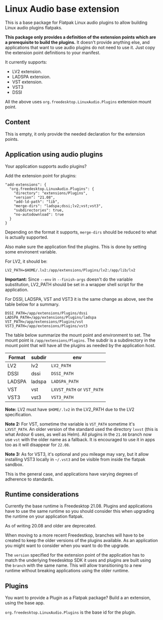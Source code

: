Linux Audio base extension
==========================

This is a base package for Flatpak Linux audio plugins to allow
building Linux audio plugins flatpaks.

**This package only provides a definition of the extension points which
are a prerequisite to build the plugins.** It doesn't provide anything
else, and applications that want to use audio plugins do not need to
use it. Just copy the extension point definitions to your manifest.

It currently supports:

- LV2  extension.
- LADSPA extension.
- VST extension.
- VST3
- DSSI

All the above uses `org.freedesktop.LinuxAudio.Plugins` extension mount
point.

Content
-------

This is empty, it only provide the needed declaration for the
extension points.

Application using audio plugins
-------------------------------

Your application supports audio plugins?

Add the extension point for plugins:

```
"add-extensions": {
  "org.freedesktop.LinuxAudio.Plugins": {
    "directory": "extensions/Plugins",
    "version": "21.08",
    "add-ld-path": "lib",
    "merge-dirs": "ladspa;dssi;lv2;vst;vst3",
    "subdirectories": true,
    "no-autodownload": true
  }
}
```

Depending on the format it supports, `merge-dirs` should be reduced to
what is actually supported.

Also make sure the application find the plugins. This is done by
setting some environent variable.

For LV2, it should be:

```
LV2_PATH=$HOME/.lv2:/app/extensions/Plugins/lv2:/app/lib/lv2
```

**Important:**
Since `--env` in `--finish-args` doesn't do the variable substitution,
LV2_PATH should be set in a wrapper shell script for the application.

For DSSI, LADSPA, VST and VST3 it is the same change as above, see the
table below for a summary.

```
DSSI_PATH=/app/extensions/Plugins/dssi
LADSPA_PATH=/app/extensions/Plugins/ladspa
VST_PATH=/app/extensions/Plugins/vst
VST3_PATH=/app/extensions/Plugins/vst3
```

The table below summarize the mount point and environment to set. The
mount point is `/app/extensions/Plugins`. The subdir is a subdirectory
in the mount point that will have all the plugins as needed by the
application host.

| Format     | subdir | env
|------------|--------|--------------
| LV2        | lv2    | `LV2_PATH`
| DSSI       | dssi   | `DSSI_PATH`
| LADSPA     | ladspa | `LADSPA_PATH`
| VST        | vst    | `LXVST_PATH` or `VST_PATH`
| VST3       | vst3   | `VST3_PATH`

**Note:** LV2 must have `$HOME/.lv2` in the LV2_PATH due to the LV2
specification.

**Note 2:** For VST, sometime the variable is `VST_PATH` sometime it's
`LXVST_PATH`. An older version of the standard used the directory
`lxvst` (this is what Ardour 6 uses, as well as Helm). All plugins in
the `21.08` branch now use `vst` with the older name as a fallback. It
is encouraged to use it in apps too as it will disappear for `22.08`.

**Note 3:** As for VST3, it's optional and you mileage may vary,
but it allow installing VST3 locally in `~/.vst3` and be visible from
inside the flatpak sandbox.


This is the general case, and applications have varying degrees of
adherence to standards.

Runtime considerations
----------------------

Currently the base runtime is Freedesktop 21.08. Plugins and
applications have to use the same runtime so you should consider this
when upgrading the runtime on your application flatpak.

As of writing 20.08 and older are deprecated.

When moving to a more recent Freedestkop, branches will have to be
created to keep the older versions of the plugins available. As an
application you might want to consider when you want to do the
upgrade.

The `version` specified for the extension point of the application has
to match the underlying freedesktop SDK it uses and plugins are built
using the `branch` with the same name. This will allow transitioning
to a new runtime without breaking applications using the older
runtime.

Plugins
-------

You want to provide a Plugin as a Flatpak package? Build a
an extension, using the base app.

`org.freedesktop.LinuxAudio.Plugins` is the base id for the plugin.
